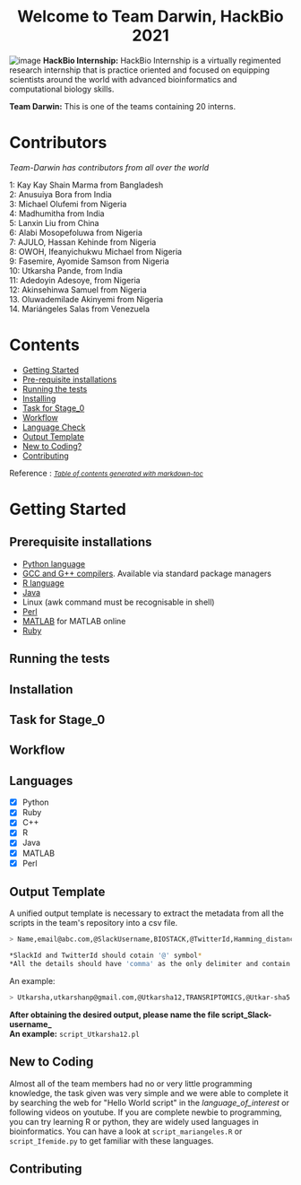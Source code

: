 <h1 align="center"> Welcome to Team Darwin, HackBio 2021 </h1>

![image](https://user-images.githubusercontent.com/88287648/128190365-2beca13a-9c53-41b0-83cc-185ae3d8a43c.png)
**HackBio Internship:**
  HackBio Internship is a virtually regimented research internship that is practice oriented and focused on equipping scientists around the world with advanced bioinformatics and     computational biology skills.

**Team Darwin:**
  This is one of the teams containing 20 interns.

# Contributors
*Team-Darwin has contributors from all over the world* 
  
  1: Kay Kay Shain Marma from Bangladesh\
  2: Anusuiya Bora from India\
  3: Michael Olufemi from Nigeria\
  4: Madhumitha from India\
  5: Lanxin Liu from China\
  6: Alabi Mosopefoluwa from Nigeria\
  7: AJULO, Hassan Kehinde from Nigeria\
  8: OWOH, Ifeanyichukwu Michael from Nigeria\
  9: Fasemire, Ayomide Samson from Nigeria\
  10: Utkarsha Pande, from India\
  11: Adedoyin Adesoye, from Nigeria\
  12: Akinsehinwa Samuel from Nigeria\
  13. Oluwademilade Akinyemi from Nigeria\
  14. Mariángeles Salas from Venezuela





# Contents
  * [Getting Started](#getting-started)
  * [Pre-requisite installations](#pre-requisite-installations)
  * [Running the tests](#running-the-tests)
  * [Installing](#installing)
  * [Task for Stage_0](#task-for-stage-0)
  * [Workflow](#workflow)
  * [Language Check](#language-check)
  * [Output Template](#output-template)
  * [New to Coding?](#new-to-coding-)
  * [Contributing](#contributing)

Reference : <small><i><a href='http://ecotrust-canada.github.io/markdown-toc/'>Table of contents generated with markdown-toc</a></i></small>
# Getting Started
## Prerequisite installations
- [Python language](https://www.python.org/)
- [GCC and G++ compilers](https://gcc.gnu.org/). Available via standard package managers
- [R language](https://www.r-project.org/)
- [Java](https://www.java.com/en/)
- Linux (awk command must be recognisable in shell)
- [Perl](https://www.perl.org/)
- [MATLAB](https://in.mathworks.com/products/matlab-online.html) for MATLAB online
- [Ruby](https://www.ruby-lang.org/en/)

## Running the tests

## Installation

## Task for Stage_0

## Workflow

## Languages
- [x] Python
- [x] Ruby
- [x] C++
- [x] R 
- [x] Java
- [x] MATLAB
- [x] Perl

## Output Template
A unified output template is necessary to extract the metadata from all the scripts in the team's repository into a csv file. 
```bash
> Name,email@abc.com,@SlackUsername,BIOSTACK,@TwitterId,Hamming_distance  

*SlackId and TwitterId should cotain '@' symbol*
*All the details should have 'comma' as the only delimiter and contain no spaces.*
```
An example:
```bash
> Utkarsha,utkarshanp@gmail.com,@Utkarsha12,TRANSRIPTOMICS,@Utkar-sha5
```
**After obtaining the desired output, please name the file script_Slack-username_ <br> An example:** 
`script_Utkarsha12.pl`

## New to Coding 
Almost all of the team members had no or very little programming knowledge, the task given was very simple and we were able to complete it by searching the web for "Hello World script" in the *language_of_interest* or following videos on youtube. If you are complete newbie to programming, you can try learning R or python, they are widely used  languages in bioinformatics. 
You can have a look at `script_mariangeles.R` or `script_Ifemide.py` to get familiar with these languages.

## Contributing


